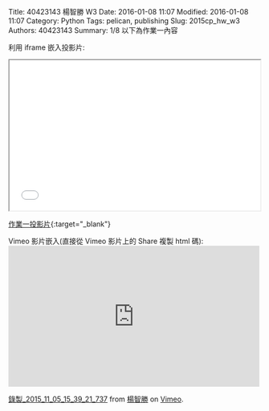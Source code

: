 Title: 40423143 楊智勝 W3
Date: 2016-01-08 11:07
Modified: 2016-01-08 11:07
Category: Python
Tags: pelican, publishing
Slug: 2015cp_hw_w3
Authors: 40423143
Summary: 1/8
以下為作業一內容

利用 iframe 嵌入投影片:

<iframe src="simplest3.html" width="500" height="300"></iframe>

[作業一投影片](simplest3.html){:target="_blank"}


Vimeo 影片嵌入(直接從 Vimeo 影片上的 Share 複製 html 碼):<iframe src="https://player.vimeo.com/video/144729250" width="500" height="281" frameborder="0" webkitallowfullscreen mozallowfullscreen allowfullscreen></iframe> <p><a href="https://vimeo.com/144729250">錄製_2015_11_05_15_39_21_737</a> from <a href="https://vimeo.com/user44207171">楊智勝</a> on <a href="https://vimeo.com">Vimeo</a>.</p>

